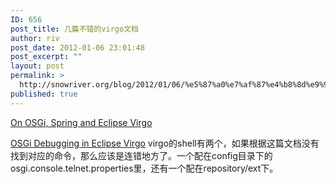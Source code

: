 ```yaml
---
ID: 656
post_title: 几篇不错的virgo文档
author: riv
post_date: 2012-01-06 23:01:48
post_excerpt: ""
layout: post
permalink: >
  http://snowriver.org/blog/2012/01/06/%e5%87%a0%e7%af%87%e4%b8%8d%e9%94%99%e7%9a%84virgo%e6%96%87%e6%a1%a3/
published: true
---
```

<a href="http://www.onegeek.com.au/articles/programming/on-osgi-spring-and-eclipse-virgo">On OSGi, Spring and Eclipse Virgo</a>

<a href="http://www.onegeek.com.au/articles/programming/osgi-debugging-in-eclipse-virgo">OSGi Debugging in Eclipse Virgo</a>
virgo的shell有两个，如果根据这篇文档没有找到对应的命令，那么应该是连错地方了。一个配在config目录下的osgi.console.telnet.properties里，还有一个配在repository/ext下。